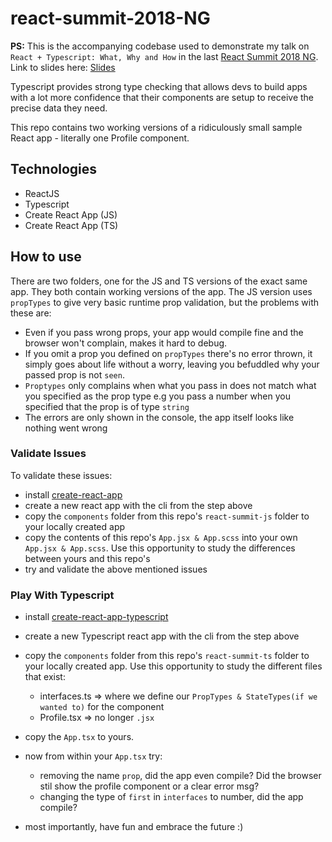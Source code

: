 # react-summit-2018-NG

**PS:** This is the accompanying codebase used to demonstrate my talk on `React + Typescript: What, Why and How` in the last [React Summit 2018 NG](http://react-summit.com). Link to slides here: [Slides](https://docs.google.com/presentation/d/14lUqSfE6131aEzhtm2rK1eH2gCz4kP0gVWPYV1BQUVg/edit#slide=id.p2)

Typescript provides strong type checking that allows devs to build apps with a lot more confidence that their components are setup to receive the precise data they need.

This repo contains two working versions of a ridiculously small sample React app - literally one Profile component.

## Technologies

- ReactJS
- Typescript
- Create React App (JS)
- Create React App (TS)

## How to use

There are two folders, one for the JS and TS versions of the exact same app. They both contain working versions of the app. The JS version uses `propTypes` to give very basic runtime prop validation, but the problems with these are:

- Even if you pass wrong props, your app would compile fine and the browser won't complain, makes it hard to debug.
- If you omit a prop you defined on `propTypes` there's no error thrown, it simply goes about life without a worry, leaving you befuddled why your passed prop is not `seen`.
- `Proptypes` only complains when what you pass in does not match what you specified as the prop type e.g you pass a number when you specified that the prop is of type `string`
- The errors are only shown in the console, the app itself looks like nothing went wrong

### Validate Issues

To validate these issues:

- install [create-react-app](https://github.com/facebook/create-react-app)
- create a new react app with the cli from the step above
- copy the `components` folder from this repo's `react-summit-js` folder to your locally created app
- copy the contents of this repo's `App.jsx & App.scss` into your own `App.jsx & App.scss`. Use this opportunity to study the differences between yours and this repo's
- try and validate the above mentioned issues

### Play With Typescript

- install [create-react-app-typescript](https://github.com/wmonk/create-react-app-typescript)
- create a new Typescript react app with the cli from the step above
- copy the `components` folder from this repo's `react-summit-ts` folder to your locally created app. Use this opportunity to study the different files that exist:
  - interfaces.ts => where we define our `PropTypes & StateTypes(if we wanted to)` for the component
  - Profile.tsx => no longer `.jsx`
- copy the `App.tsx` to yours.
- now from within your `App.tsx` try:
  - removing the name `prop`, did the app even compile? Did the browser stil show the profile component or a clear error msg?
  - changing the type of `first` in `interfaces` to number, did the app compile?

- most importantly, have fun and embrace the future :)
  
